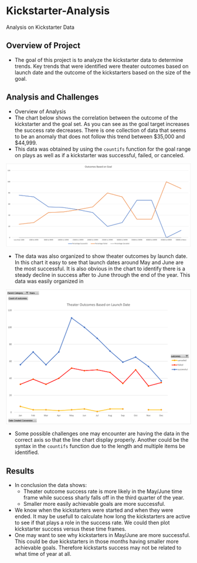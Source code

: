 # Kickstarter-Analysis
Analysis on Kickstarter Data

## Overview of Project
* The goal of this project is to analyze the kickstarter data to determine trends. Key trends that were identified were theater outcomes based on launch date and the outcome of the kickstarters based on the size of the goal.

## Analysis and Challenges
* Overview of Analysis
* The chart below shows the correlation between the outcome of the kickstarter and the goal set. As you can see as the goal target increases the success rate decreases. There is one collection of data that seems to be an anomaly that does not follow this trend between $35,000 and $44,999. 
* This data was obtained by using the `countifs` function for the goal range on plays as well as if a kickstarter was successful, failed, or canceled.

![Outcomes vs Goals](Outcomes_vs_Goals.png)

* The data was also organized to show theater outcomes by launch date. In this chart it easy to see that launch dates around May and June are the most successful. It is also obvious in the chart to identify there is a steady decline in success after to June through the end of the year. This data was easily organized in 

![Theater Outcomes by Launch](Theater_Outcomes_vs_Launch.png)

* Some possible challenges one may encounter are having the data in the correct axis so that the line chart display properly. Another could be the syntax in the `countifs` function due to the length and multiple items be identified. 

## Results
* In conclusion the data shows: 
  * Theater outcome success rate is more likely in the May/June time frame while success sharly falls off in the third quarter of the year.
  * Smaller more easily achievable goals are more successful.
* We know when the kickstarters were started and when they were ended. It may be usefull to calculate how long the kickstarters are active to see if that plays a role in the success rate. We could then plot kickstarter success versus these time frames.
* One may want to see why kickstarters in May/June are more successful. This could be due kickstarters in those months having smaller more achievable goals. Therefore kickstarts success may not be related to what time of year at all. 
